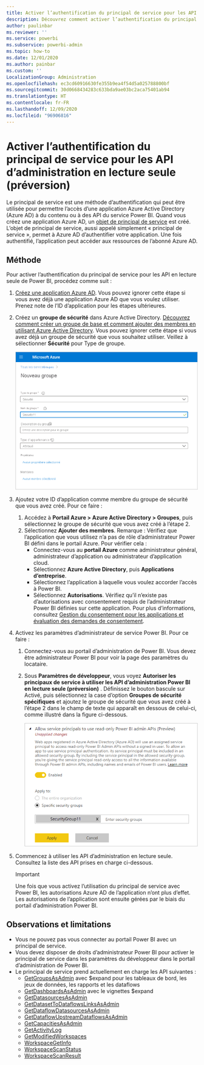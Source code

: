 ```yaml
---
title: Activer l’authentification du principal de service pour les API d’administration en lecture seule (préversion)
description: Découvrez comment activer l’authentification du principal de service pour autoriser l’utilisation des API d’administration en lecture seule.
author: paulinbar
ms.reviewer: ''
ms.service: powerbi
ms.subservice: powerbi-admin
ms.topic: how-to
ms.date: 12/01/2020
ms.author: painbar
ms.custom: ''
LocalizationGroup: Administration
ms.openlocfilehash: ec3cd60916630fe355b9ea4f54d5a025788800bf
ms.sourcegitcommit: 30d0668434283c633bda9ae03bc2aca75401ab94
ms.translationtype: HT
ms.contentlocale: fr-FR
ms.lasthandoff: 12/09/2020
ms.locfileid: "96906816"
---
```

# <a name="enable-service-principal-authentication-for-read-only-admin-apis-preview"></a>Activer l’authentification du principal de service pour les API d’administration en lecture seule (préversion)

Le principal de service est une méthode d’authentification qui peut être utilisée pour permettre l’accès d’une application Azure Active Directory (Azure AD) à du contenu ou à des API du service Power BI.
Quand vous créez une application Azure AD, un [objet de principal de service](https://docs.microsoft.com/azure/active-directory/develop/app-objects-and-service-principals#service-principal-object) est créé. L’objet de principal de service, aussi appelé simplement « principal de service », permet à Azure AD d’authentifier votre application. Une fois authentifié, l’application peut accéder aux ressources de l’abonné Azure AD.

## <a name="method"></a>Méthode

Pour activer l’authentification du principal de service pour les API en lecture seule de Power BI, procédez comme suit :

1. [Créez une application Azure AD](https://docs.microsoft.com/azure/active-directory/develop/howto-create-service-principal-portal). Vous pouvez ignorer cette étape si vous avez déjà une application Azure AD que vous voulez utiliser. Prenez note de l’ID d’application pour les étapes ultérieures. 
2. Créez un **groupe de sécurité** dans Azure Active Directory. [Découvrez comment créer un groupe de base et comment ajouter des membres en utilisant Azure Active Directory](https://docs.microsoft.com/azure/active-directory/fundamentals/active-directory-groups-create-azure-portal). Vous pouvez ignorer cette étape si vous avez déjà un groupe de sécurité que vous souhaitez utiliser.
    Veillez à sélectionner **Sécurité** pour Type de groupe.

    ![Capture d’écran de la boîte de dialogue de création de groupe dans le portail Azure.](media/read-only-apis-service-principal-auth/azure-portal-new-group-dialog.png)

3. Ajoutez votre ID d’application comme membre du groupe de sécurité que vous avez créé. Pour ce faire :
    1. Accédez à **Portail Azure > Azure Active Directory > Groupes**, puis sélectionnez le groupe de sécurité que vous avez créé à l’étape 2.
    1. Sélectionnez **Ajouter des membres**.
    Remarque : Vérifiez que l’application que vous utilisez n’a pas de rôle d’administrateur Power BI défini dans le portail Azure. Pour vérifier cela : 
       * Connectez-vous au **portail Azure** comme administrateur général, administrateur d’application ou administrateur d’application cloud. 
        * Sélectionnez **Azure Active Directory**, puis **Applications d’entreprise**. 
        * Sélectionnez l’application à laquelle vous voulez accorder l’accès à Power BI. 
        * Sélectionnez **Autorisations**. Vérifiez qu’il n’existe pas d’autorisations avec consentement requis de l’administrateur Power BI définies sur cette application. Pour plus d’informations, consultez [Gestion du consentement pour les applications et évaluation des demandes de consentement](https://docs.microsoft.com/azure/active-directory/manage-apps/manage-consent-requests). 
4. Activez les paramètres d’administrateur de service Power BI. Pour ce faire :
    1. Connectez-vous au portail d’administration de Power BI. Vous devez être administrateur Power BI pour voir la page des paramètres du locataire.
    1. Sous **Paramètres de développeur**, vous voyez **Autoriser les principaux de service à utiliser les API d’administration Power BI en lecture seule (préversion)** . Définissez le bouton bascule sur Activé, puis sélectionnez la case d’option **Groupes de sécurité spécifiques** et ajoutez le groupe de sécurité que vous avez créé à l’étape 2 dans le champ de texte qui apparaît en dessous de celui-ci, comme illustré dans la figure ci-dessous.

        ![Capture d’écran du paramètre de locataire Autoriser les principaux de service.](media/read-only-apis-service-principal-auth/allow-service-principals-tenant-setting.png)

 5. Commencez à utiliser les API d’administration en lecture seule. Consultez la liste des API prises en charge ci-dessous.

    >[!IMPORTANT]
    >Une fois que vous activez l’utilisation du principal de service avec Power BI, les autorisations Azure AD de l’application n’ont plus d’effet. Les autorisations de l’application sont ensuite gérées par le biais du portail d’administration Power BI.

## <a name="considerations-and-limitations"></a>Observations et limitations
* Vous ne pouvez pas vous connecter au portail Power BI avec un principal de service.
* Vous devez disposer de droits d’administrateur Power BI pour activer le principal de service dans les paramètres du développeur dans le portail d’administration de Power BI.
* Le principal de service prend actuellement en charge les API suivantes :
    * [GetGroupsAsAdmin](https://docs.microsoft.com/rest/api/power-bi/admin/groups_getgroupsasadmin) avec $expand pour les tableaux de bord, les jeux de données, les rapports et les dataflows 
    * [GetDashboardsAsAdmin](https://docs.microsoft.com/rest/api/power-bi/admin/dashboards_getdashboardsasadmin) avec le vignettes $expand
    * [GetDatasourcesAsAdmin](https://docs.microsoft.com/rest/api/power-bi/admin/datasets_getdatasourcesasadmin) 
    * [GetDatasetToDataflowsLinksAsAdmin](https://docs.microsoft.com/rest/api/power-bi/admin/datasets_getdatasettodataflowslinksingroupasadmin)
    * [GetDataflowDatasourcesAsAdmin](https://docs.microsoft.com/rest/api/power-bi/admin/dataflows_getdataflowdatasourcesasadmin) 
    * [GetDataflowUpstreamDataflowsAsAdmin](https://docs.microsoft.com/rest/api/power-bi/admin/dataflows_getupstreamdataflowsingroupasadmin) 
    * [GetCapacitiesAsAdmin](https://docs.microsoft.com/rest/api/power-bi/admin/getcapacitiesasadmin)
    * [GetActivityLog](https://docs.microsoft.com/rest/api/power-bi/admin/getactivityevents)
    * [GetModifiedWorkspaces](https://docs.microsoft.com/rest/api/power-bi/admin/workspaceinfo_getmodifiedworkspaces)
    * [WorkspaceGetInfo](https://docs.microsoft.com/rest/api/power-bi/admin/workspaceinfo_postworkspaceinfo)
    * [WorkspaceScanStatus](https://docs.microsoft.com/rest/api/power-bi/admin/workspaceinfo_getscanstatus)
    * [WorkspaceScanResult](https://docs.microsoft.com/rest/api/power-bi/admin/workspaceinfo_getscanresult)
